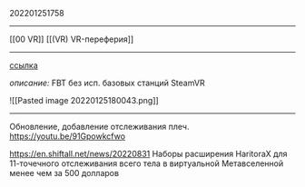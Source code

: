202201251758
***
[[00 VR]] [[(VR) VR-переферия]]
***
[ссылка](https://en.shiftall.net/products/haritorax)

*описание:* FBT без исп. базовых станций SteamVR

![[Pasted image 20220125180043.png]]
***
Обновление, добавление отслеживания плеч.
https://youtu.be/91Gpowkcfwo

https://en.shiftall.net/news/20220831
Наборы расширения HaritoraX для 11-точечного отслеживания всего тела в виртуальной Метавселенной менее чем за 500 долларов